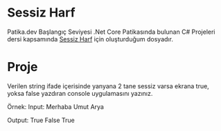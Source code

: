 # Sessiz Harf

Patika.dev Başlangıç Seviyesi .Net Core Patikasında bulunan C# Projeleri dersi kapsamında [Sessiz Harf](https://app.patika.dev/courses/c-projeleri/sessiz-harf) için oluşturduğum dosyadır.

# Proje

Verilen string ifade içerisinde yanyana 2 tane sessiz varsa ekrana true, yoksa false yazdıran console uygulamasını yazınız.

Örnek: Input: Merhaba Umut Arya

Output: True False True
